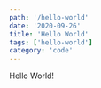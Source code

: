 ```yaml
---
path: '/hello-world'
date: '2020-09-26'
title: 'Hello World'
tags: ['hello-world']
category: 'code'
---
```


Hello World!
